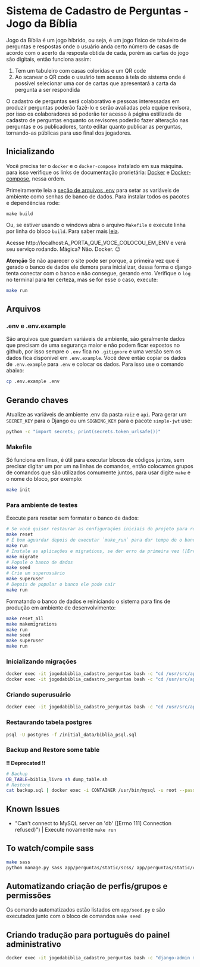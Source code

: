 # Sistema de Cadastro de Perguntas - Jogo da Bíblia

Jogo da Bíblia é um jogo híbrido, ou seja, é um jogo físico de tabuleiro de perguntas e respostas onde o usuário anda certo número de casas de acordo com o acerto da resposta obtida de cada, porém as cartas do jogo são digitais, então funciona assim:

1. Tem um tabuleiro com casas coloridas e um QR code
2. Ao scanear o QR code o usuário tem acesso à tela do sistema onde é possível selecionar uma cor de cartas que apresentará a carta da pergunta a ser respondida

O cadastro de perguntas será colaborativo e pessoas interessadas em produzir perguntas poderão fazê-lo e serão avaliadas pela equipe revisora, por isso os colaboradores só poderão ter acesso à página estilizada de cadastro de perguntas enquanto os revisores poderão fazer alteração nas perguntas e os publicadores, tanto editar quanto publicar as perguntas, tornando-as públicas para uso final dos jogadores.

## Inicializando

Você precisa ter o `docker` e o `docker-compose` instalado em sua máquina. para isso verifique os links de documentação prorietária: [Docker](https://docs.docker.com/engine/install/) e [Docker-compose](https://docs.docker.com/compose/install/), nessa ordem.

Primeiramente leia a [seção de arquivos .env](env) para setar as variáveis de ambiente como senhas de banco de dados. Para instalar todos os pacotes e dependências rode:

```
make build
```

Ou, se estiver usando o windows abra o arquivo `Makefile` e execute linha por linha do bloco `build`. Para saber mais [leia](makefile).

Acesse http://localhost:A_PORTA_QUE_VOCE_COLOCOU_EM_ENV e verá seu serviço rodando. Mágica? Não. Docker. 😉

**Atenção** Se não aparecer o site pode ser porque, a primeira vez que é gerado o banco de dados ele demora para inicializar, dessa forma o django tenta conectar com o banco e não consegue, gerando erro. Verifique o `log` no terminal para ter certeza, mas se for esse o caso, execute:

```bash
make run
```

## Arquivos

<a id="env"></a>

### .env e .env.example

São arquivos que guardam variáveis de ambiente, são geralmente dados que precisam de uma segurança maior e não podem ficar expostos no github, por isso sempre o `.env` fica no `.gitignore` e uma versão sem os dados fica disponível em `.env.example`. Você deve então copiar os dados de `.env.example` para `.env` e colocar os dados. Para isso use o comando abaixo:

```bash
cp .env.example .env
```

## Gerando chaves

Atualize as variáveis de ambiente .env da pasta `raiz` e `api`. Para gerar um `SECRET_KEY` para o Django ou um `SIGNING_KEY` para o pacote `simple-jwt` use:

```sh
python -c "import secrets; print(secrets.token_urlsafe())"
```

<a id="makefile"></a>

### Makefile

Só funciona em linux, é útil para executar blocos de códigos juntos, sem precisar digitar um por um na linhas de comandos, então colocamos grupos de comandos que são utilizados comumente juntos, para usar digite `make` e o nome do bloco, por exemplo:

```bash
make init
```

### Para ambiente de testes

Execute para resetar sem formatar o banco de dados:

```sh
# Se você quiser restaurar as configurações iniciais do projeto para rodar novamente como se fosse a primeira vez
make reset
# É bom aguardar depois de executar `make_run` para dar tempo de o banco de dados subir
make run
# Instale as aplicações e migrations, se der erro da primeira vez ([Errno 111] Connection refused)"), execute novamente
make migrate
# Popule o banco de dados
make seed
# Crie um superusuário
make superuser
# Depois de popular o banco ele pode cair
make run
```

Formatando o banco de dados e reiniciando o sistema para fins de produção em ambiente de desenvolvimento:

```sh
make reset_all
make makemigrations
make run
make seed
make superuser
make run
```

### Inicializando migrações

```sh
docker exec -it jogodabiblia_cadastro_perguntas bash -c "cd /usr/src/app/app && python manage.py makemigrations"
docker exec -it jogodabiblia_cadastro_perguntas bash -c "cd /usr/src/app/app && python manage.py migrate"
```

### Criando superusuário

```sh
docker exec -it jogodabiblia_cadastro_perguntas bash -c "cd /usr/src/app/app && python manage.py createsuperuser"
```

### Restaurando tabela postgres

```sh
psql -U postgres -f /initial_data/biblia_psql.sql
```

### Backup and Restore some table

**!! Deprecated !!**
```sh
# Backup
DB_TABLE=biblia_livro sh dump_table.sh
# Restore
cat backup.sql | docker exec -i CONTAINER /usr/bin/mysql -u root --password=root DATABASE
```

## Known Issues

- "Can't connect to MySQL server on 'db' ([Errno 111] Connection refused)") | Execute novamente `make run`

## To watch/compile sass

```sh
make sass
python manage.py sass app/perguntas/static/scss/ app/perguntas/static/css/ -t compressed
```

## Automatizando criação de perfis/grupos e permissões

Os comando automatizados estão listados em `app/seed.py` e são executados junto com o bloco de comandos `make seed`

## Criando tradução para português do painel administrativo

```bash
docker exec -it jogodabiblia_cadastro_perguntas bash -c "django-admin makemessages --locale=pt_BR"
```
